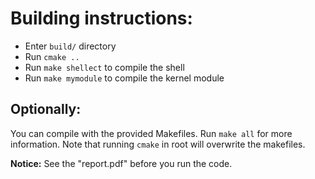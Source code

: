 # Building instructions:

- Enter `build/` directory
- Run `cmake ..`
- Run `make shellect` to compile the shell
- Run `make mymodule` to compile the kernel module

## Optionally:

You can compile with the provided Makefiles. Run `make all` for more information.
Note that running `cmake` in root will overwrite the makefiles.

**Notice:** See the "report.pdf" before you run the code.